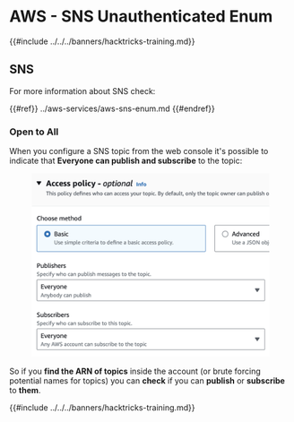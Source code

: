 # AWS - SNS Unauthenticated Enum

{{#include ../../../banners/hacktricks-training.md}}

## SNS

For more information about SNS check:

{{#ref}}
../aws-services/aws-sns-enum.md
{{#endref}}

### Open to All

When you configure a SNS topic from the web console it's possible to indicate that **Everyone can publish and subscribe** to the topic:

<figure><img src="../../../images/image (212).png" alt=""><figcaption></figcaption></figure>

So if you **find the ARN of topics** inside the account (or brute forcing potential names for topics) you can **check** if you can **publish** or **subscribe** to **them**.

{{#include ../../../banners/hacktricks-training.md}}
